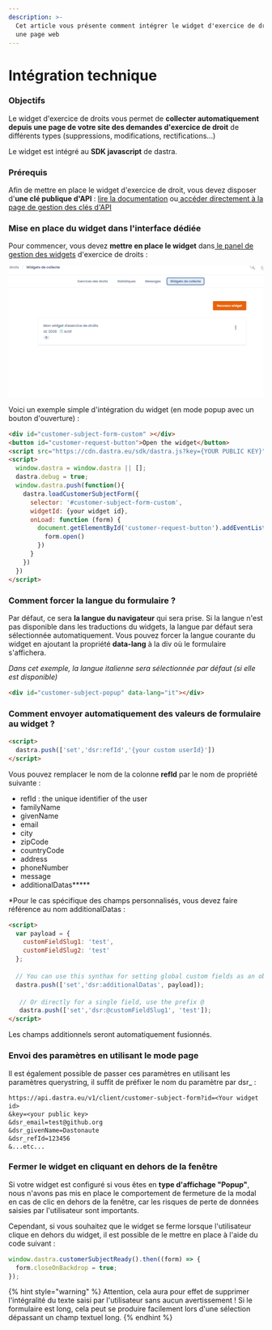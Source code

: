 ```yaml
---
description: >-
  Cet article vous présente comment intégrer le widget d'exercice de droit dans
  une page web
---
```


# Intégration technique

### Objectifs

Le widget d'exercice de droits vous permet de **collecter automatiquement depuis une page de votre site des demandes d'exercice de droit** de différents types (suppressions, modifications, rectifications...)

Le widget est intégré au **SDK javascript** de dastra.

### Prérequis

Afin de mettre en place le widget d'exercice de droit, vous devez disposer d'**une clé publique d'API** : [lire la documentation](../settings/gestion-des-cles-dapi.md) ou[ accéder directement à la page de gestion des clés d'API](https://app.dasta.eu/general-settings/api)

### Mise en place du widget dans l'interface dédiée

Pour commencer, vous devez **mettre en place le widget** dans[ le panel de gestion des widgets](https://app.dasta.eu/workspace/data-subject-request/integrations) d'exercice de droits :&#x20;

![](<../../.gitbook/assets/image (250) (1) (1) (1).png>)

Voici un exemple simple d'intégration du widget (en mode popup avec un bouton d'ouverture) :

```html
<div id="customer-subject-form-custom" ></div>
<button id="customer-request-button">Open the widget</button>
<script src="https://cdn.dastra.eu/sdk/dastra.js?key={YOUR PUBLIC KEY}" async></script>
<script>
  window.dastra = window.dastra || [];
  dastra.debug = true;
  window.dastra.push(function(){
    dastra.loadCustomerSubjectForm({
      selector: '#customer-subject-form-custom',
      widgetId: {your widget id},
      onLoad: function (form) {
        document.getElementById('customer-request-button').addEventListener('click',function () {
          form.open()
        })
      }
    })
  })
</script>
```

### Comment forcer la langue du formulaire ?

Par défaut, ce sera **la langue du navigateur** qui sera prise. Si la langue n'est pas disponible dans les traductions du widgets, la langue par défaut sera sélectionnée automatiquement. Vous pouvez forcer la langue courante du widget en ajoutant la propriété **data-lang** à la div où le formulaire s'affichera.

_Dans cet exemple, la langue italienne sera sélectionnée par défaut (si elle est disponible)_

```html
<div id="customer-subject-popup" data-lang="it"></div>
```



### Comment envoyer automatiquement des valeurs de formulaire au widget ?

```html
<script>
  dastra.push(['set','dsr:refId','{your custom userId}'])
</script>
```

Vous pouvez remplacer le nom de la colonne **refId** par le nom de propriété suivante :&#x20;

* refId : the unique identifier of the user
* familyName&#x20;
* givenName
* email
* city
* zipCode
* countryCode
* address
* phoneNumber
* message
* additionalDatas**\***

\*Pour le cas spécifique des champs personnalisés, vous devez faire référence au nom additionalDatas :

```html
<script>
  var payload = {
    customFieldSlug1: 'test', 
    customFieldSlug2: 'test'
  };
  
  // You can use this synthax for setting global custom fields as an object
  dastra.push(['set','dsr:additionalDatas', payload]);
  
   // Or directly for a single field, use the prefix @
   dastra.push(['set','dsr:@customFieldSlug1', 'test']);
</script>
```

Les champs additionnels seront automatiquement fusionnés.

### Envoi des paramètres en utilisant le mode page

Il est également possible de passer ces paramètres en utilisant les paramètres querystring, il suffit de préfixer le nom du paramètre par dsr\_ :&#x20;

```url
https://api.dastra.eu/v1/client/customer-subject-form?id=<Your widget id>
&key=<your public key>
&dsr_email=test@github.org
&dsr_givenName=Dastonaute
&dsr_refId=123456
&...etc...
```

### Fermer le widget en cliquant en dehors de la fenêtre

Si votre widget est configuré si vous êtes en **type d'affichage "Popup"**, nous n'avons pas mis en place le comportement de fermeture de la modal en cas de clic en dehors de la fenêtre, car les risques de perte de données saisies par l'utilisateur sont importants.

Cependant, si vous souhaitez que le widget se ferme lorsque l'utilisateur clique en dehors du widget, il est possible de le mettre en place à l'aide du code suivant :&#x20;

```javascript
window.dastra.customerSubjectReady().then((form) => { 
  form.closeOnBackdrop = true; 
});
```

{% hint style="warning" %}
Attention, cela aura pour effet de supprimer l'intégralité du texte saisi par l'utilisateur sans aucun avertissement ! Si le formulaire est long, cela peut se produire facilement lors d'une sélection dépassant un champ textuel long.
{% endhint %}
